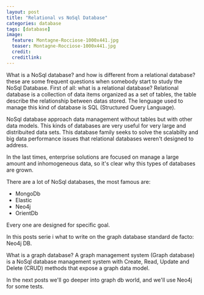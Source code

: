 ```yaml
---
layout: post
title: "Relational vs NoSql Database"
categories: database
tags: [database]
image:
  feature: Montagne-Rocciose-1000x441.jpg
  teaser: Montagne-Rocciose-1000x441.jpg
  credit:
  creditlink:
---
```


What is a NoSql database? and how is different from a relational database? these are some frequent questions when somebody start to study the NoSql Database.
First of all: what is a relational database? Relational database is a collection of data items organized as a set of tables, the table describe the relationship between datas stored. The lenguage used to manage this kind of database is SQL (Structured Query Language).

NoSql database approach data management without tables but with other data models. This kinds of databases are very useful for very large and distribuited data sets. This database family seeks to solve the scalabilty and big data performance issues that relational databases weren't designed to address.

In the last times, enterprise solutions are focused on manage a large amount and inhomogeneous data, so it's clear why this types of databases are grown.

There are a lot of NoSql databases, the most famous are:
* MongoDb
* Elastic
* Neo4j
* OrientDb

Every one are designed for specific goal.

In this posts serie i what to write on the graph database standard de facto: Neo4j DB.

What is a graph database? A graph management system (Graph database) is a NoSql database management system with Create, Read, Update and Delete (CRUD) methods that expose a graph data model.

In the next posts we'll go deeper into graph db world, and we'll use Neo4j for some tests.
